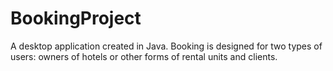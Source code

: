 # BookingProject
A desktop application created in Java. Booking is designed for two types of users: owners of hotels or other forms of rental units and clients. 
